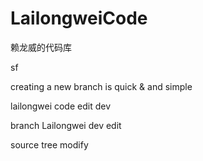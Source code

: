 LailongweiCode
==============

赖龙威的代码库

sf

creating a new branch is quick & and simple

lailongwei code edit dev

branch Lailongwei dev edit

source tree modify
